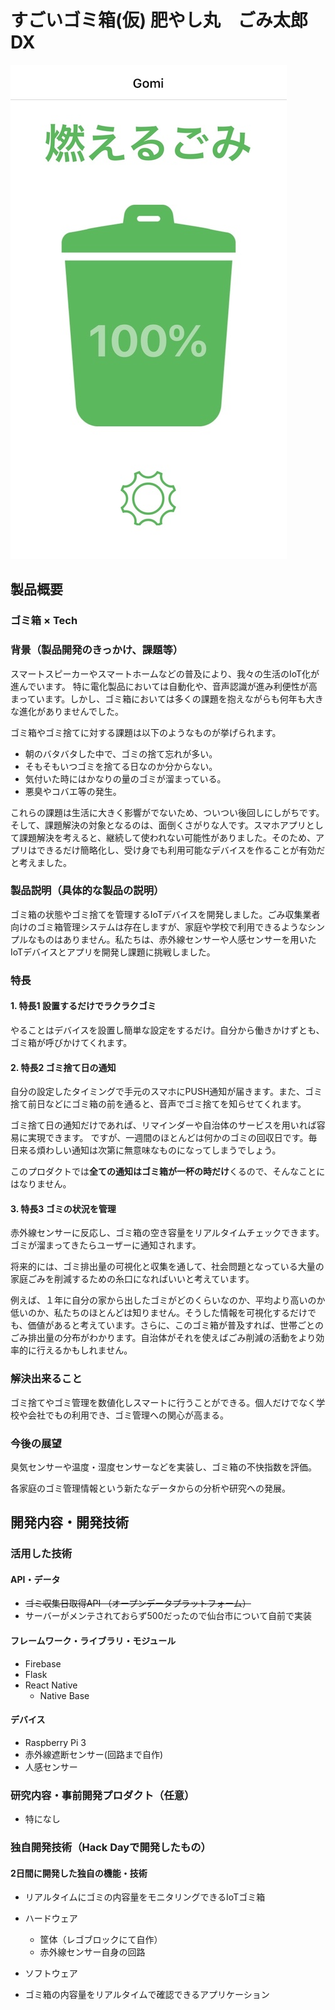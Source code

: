 # すごいゴミ箱(仮) 肥やし丸　ごみ太郎DX


[![Product Name](mobile.jpg)](https://www.youtube.com/watch?v=xhzDoDKeDpo&feature=youtu.be)

## 製品概要
### ゴミ箱 × Tech

### 背景（製品開発のきっかけ、課題等）

スマートスピーカーやスマートホームなどの普及により、我々の生活のIoT化が進んでいます。
特に電化製品においては自動化や、音声認識が進み利便性が高まっています。しかし、ゴミ箱においては多くの課題を抱えながらも何年も大きな進化がありませんでした。

ゴミ箱やゴミ捨てに対する課題は以下のようなものが挙げられます。

- 朝のバタバタした中で、ゴミの捨て忘れが多い。
- そもそもいつゴミを捨てる日なのか分からない。
- 気付いた時にはかなりの量のゴミが溜まっている。
- 悪臭やコバエ等の発生。

これらの課題は生活に大きく影響がでないため、ついつい後回しにしがちです。そして、課題解決の対象となるのは、面倒くさがりな人です。スマホアプリとして課題解決を考えると、継続して使われない可能性がありました。そのため、アプリはできるだけ簡略化し、受け身でも利用可能なデバイスを作ることが有効だと考えました。

### 製品説明（具体的な製品の説明）
ゴミ箱の状態やゴミ捨てを管理するIoTデバイスを開発しました。ごみ収集業者向けのゴミ箱管理システムは存在しますが、家庭や学校で利用できるようなシンプルなものはありません。私たちは、赤外線センサーや人感センサーを用いたIoTデバイスとアプリを開発し課題に挑戦しました。


### 特長

#### 1. 特長1 設置するだけでラクラクゴミ
やることはデバイスを設置し簡単な設定をするだけ。自分から働きかけずとも、ゴミ箱が呼びかけてくれます。

#### 2. 特長2 ゴミ捨て日の通知
自分の設定したタイミングで手元のスマホにPUSH通知が届きます。また、ゴミ捨て前日などにゴミ箱の前を通ると、音声でゴミ捨てを知らせてくれます。

ゴミ捨て日の通知だけであれば、リマインダーや自治体のサービスを用いれば容易に実現できます。
ですが、一週間のほとんどは何かのゴミの回収日です。毎日来る煩わしい通知は次第に無意味なものになってしまうでしょう。

このプロダクトでは**全ての通知はゴミ箱が一杯の時だけ**くるので、そんなことにはなりません。

#### 3. 特長3 ゴミの状況を管理
赤外線センサーに反応し、ゴミ箱の空き容量をリアルタイムチェックできます。ゴミが溜まってきたらユーザーに通知されます。

将来的には、ゴミ排出量の可視化と収集を通して、社会問題となっている大量の家庭ごみを削減するための糸口になればいいと考えています。

例えば、１年に自分の家から出したゴミがどのくらいなのか、平均より高いのか低いのか、私たちのほとんどは知りません。そうした情報を可視化するだけでも、価値があると考えています。さらに、このゴミ箱が普及すれば、世帯ごとのごみ排出量の分布がわかります。自治体がそれを使えばごみ削減の活動をより効率的に行えるかもしれません。


### 解決出来ること
ゴミ捨てやゴミ管理を数値化しスマートに行うことができる。個人だけでなく学校や会社でもの利用でき、ゴミ管理への関心が高まる。


### 今後の展望
臭気センサーや温度・湿度センサーなどを実装し、ゴミ箱の不快指数を評価。

各家庭のゴミ管理情報という新たなデータからの分析や研究への発展。



## 開発内容・開発技術
### 活用した技術
#### API・データ

* ~~ゴミ収集日取得API （オープンデータプラットフォーム）~~
* サーバーがメンテされておらず500だったので仙台市について自前で実装

#### フレームワーク・ライブラリ・モジュール
* Firebase
* Flask
* React Native
  - Native Base

#### デバイス
* Raspberry Pi 3
* 赤外線遮断センサー(回路まで自作)
* 人感センサー

### 研究内容・事前開発プロダクト（任意）

* 特になし 

### 独自開発技術（Hack Dayで開発したもの）
#### 2日間に開発した独自の機能・技術
* リアルタイムにゴミの内容量をモニタリングできるIoTゴミ箱

* ハードウェア
  - 筐体（レゴブロックにて自作）
  - 赤外線センサー自身の回路

* ソフトウェア
 - ゴミ箱の内容量をリアルタイムで確認できるアプリケーション
　
